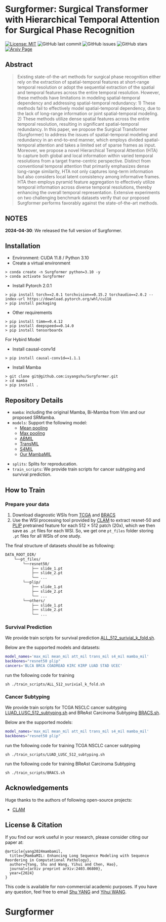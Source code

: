 # Surgformer: Surgical Transformer with Hierarchical Temporal Attention for Surgical Phase Recognition


[![License: MIT](https://img.shields.io/badge/License-MIT-green.svg)](https://opensource.org/licenses/MIT)
![GitHub last commit](https://img.shields.io/github/last-commit/isyangshu/Surgformer?style=flat-square)
![GitHub issues](https://img.shields.io/github/issues/isyangshu/Surgformer?style=flat-square)
![GitHub stars](https://img.shields.io/github/stars/isyangshu/Surgformer?style=flat-square)
[![Arxiv Page](https://img.shields.io/badge/Arxiv-2403.06800-red?style=flat-square)](https://arxiv.org/pdf/2403.06800.pdf)


## Abstract

> Existing state-of-the-art methods for surgical phase recognition either rely on the extraction of spatial-temporal features at short-range temporal resolution or adopt the sequential extraction of the spatial and temporal features across the entire temporal resolution. However, these methods have limitations in modeling spatial-temporal dependency and addressing spatial-temporal redundancy: 1) These methods fail to effectively model spatial-temporal dependency, due to the lack of long-range information or joint spatial-temporal modeling. 2) These methods utilize dense spatial features across the entire temporal resolution, resulting in significant spatial-temporal redundancy. In this paper, we propose the Surgical Transformer (Surgformer) to address the issues of spatial-temporal modeling and redundancy in an end-to-end manner, which employs divided spatial-temporal attention and takes a limited set of sparse frames as input. Moreover, we propose a novel Hierarchical Temporal Attention (HTA) to capture both global and local information within varied temporal resolutions from a target frame-centric perspective. Distinct from conventional temporal attention that primarily emphasizes dense long-range similarity, HTA not only captures long-term information but also considers local latent consistency among informative frames. HTA then employs pyramid feature aggregation to effectively utilize temporal information across diverse temporal resolutions, thereby enhancing the overall temporal representation. Extensive experiments on two challenging benchmark datasets verify that our proposed Surgformer performs favorably against the state-of-the-art methods.

## NOTES

**2024-04-30**: We released the full version of Surgformer.

## Installation
* Environment: CUDA 11.8 / Python 3.10
* Create a virtual environment
```shell
> conda create -n Surgformer python=3.10 -y
> conda activate Surgformer
```
* Install Pytorch 2.0.1
```shell
> pip install torch==2.0.1 torchvision==0.15.2 torchaudio==2.0.2 --index-url https://download.pytorch.org/whl/cu118
> pip install packaging
```
* Other requirements
```shell
> pip install timm==0.4.12
> pip install deepspeed==0.14.0
> pip install tensorboardx
```
For Hybird Model
* Install causal-conv1d
```shell
> pip install causal-conv1d==1.1.1
```
* Install Mamba
```shell
> git clone git@github.com:isyangshu/Surgformer.git
> cd mamba
> pip install .
```

## Repository Details

<!-- * `csv`:  Complete Cbioportal files, including the features path and data splits with 5-fold cross-validation. 
* `datasets`: The code for Dataset, you can just replace the path in Line-25. -->
* `mamba`: including the original Mamba, Bi-Mamba from Vim and our proposed SRMamba.
* `models`: Support the following model:
  - [Mean pooling](https://github.com/isyangshu/MambaMIL/tree/main/models/Mean_Max_MIL.py) 
  - [Max pooling](https://github.com/isyangshu/MambaMIL/tree/main/models/Mean_Max_MIL.py) 
  - [ABMIL](https://github.com/isyangshu/MambaMIL/tree/main/models/ABMIL.py)  
  - [TransMIL](https://github.com/isyangshu/MambaMIL/tree/main/models/TransMIL.py)
  - [S4MIL](https://github.com/isyangshu/MambaMIL/tree/main/models/S4MIL.py)
  - [Our MambaMIL](https://github.com/isyangshu/MambaMIL/tree/main/models/MambaMIL.py)
<!-- * `results`: the results on 12 datasets, including BLCA BRCA CESC CRC GBMLGG KIRC LIHC LUAD LUSC PAAD SARC UCEC. -->
* `splits`: Splits for reproducation.
* `train_scripts`: We provide train scripts for cancer subtyping and survival prediction.

## How to Train
### Prepare your data
1. Download diagnostic WSIs from [TCGA](https://portal.gdc.cancer.gov/) and [BRACS](https://www.bracs.icar.cnr.it/) 
2. Use the WSI processing tool provided by [CLAM](https://github.com/mahmoodlab/CLAM) to extract resnet-50 and [PLIP](https://github.com/PathologyFoundation/plip/tree/main) pretrained feature for each 512 $\times$ 512 patch (20x), which we then save as `.pt` files for each WSI. So, we get one `pt_files` folder storing `.pt` files for all WSIs of one study.

The final structure of datasets should be as following:
```bash
DATA_ROOT_DIR/
    └──pt_files/
        └──resnet50/
            ├── slide_1.pt
            ├── slide_2.pt
            └── ...
        └──plip/
            ├── slide_1.pt
            ├── slide_2.pt
            └── ...
        └──others/
            ├── slide_1.pt
            ├── slide_2.pt
            └── ...
```
### Survival Prediction
We provide train scripts for survival prediction [ALL_512_surivial_k_fold.sh](https://github.com/isyangshu/MambaMIL/tree/main/train_scripts/ALL_512_survival_k_fold.sh).

Below are the supported models and datasets:

```bash
model_names='max_mil mean_mil att_mil trans_mil s4_mil mamba_mil'
backbones="resnet50 plip"
cancers='BLCA BRCA COADREAD KIRC KIRP LUAD STAD UCEC'
```

run the following code for training

```shell
sh ./train_scripts/ALL_512_surivial_k_fold.sh
```

### Cancer Subtyping
We provide train scripts for TCGA NSCLC cancer subtyping [LUAD_LUSC_512_subtyping.sh](https://github.com/isyangshu/MambaMIL/tree/main/train_scripts/LUAD_LUSC_512_subtyping.sh) and BReAst Carcinoma Subtyping [BRACS.sh](https://github.com/isyangshu/MambaMIL/tree/main/train_scripts/train_scripts/BRACS.sh).

Below are the supported models:

```bash
model_names='max_mil mean_mil att_mil trans_mil s4_mil mamba_mil'
backbones="resnet50 plip"
```

run the following code for training TCGA NSCLC cancer subtyping 

```shell
sh ./train_scripts/LUAD_LUSC_512_subtyping.sh
```
run the following code for training BReAst Carcinoma Subtyping 

```shell
sh ./train_scripts/BRACS.sh
```

## Acknowledgements
Huge thanks to the authors of following open-source projects:
- [CLAM](https://github.com/mahmoodlab/CLAM)



## License & Citation 
If you find our work useful in your research, please consider citing our paper at:

```text
@article{yang2024mambamil,
  title={MambaMIL: Enhancing Long Sequence Modeling with Sequence Reordering in Computational Pathology},
  author={Yang, Shu and Wang, Yihui and Chen, Hao},
  journal={arXiv preprint arXiv:2403.06800},
  year={2024}
}
```
This code is available for non-commercial academic purposes. If you have any question, feel free to email [Shu YANG](syangcw@connect.ust.hk) and [Yihui WANG](ywangrm@connect.ust.hk).
# Surgformer
